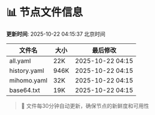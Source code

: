 # 📊 节点文件信息

**更新时间**: 2025-10-22 04:15:37 北京时间

| 文件名 | 大小 | 最后修改 |
|--------|------|----------|
| all.yaml | 22K | 2025-10-22 04:15 |
| history.yaml | 946K | 2025-10-22 04:15 |
| mihomo.yaml | 32K | 2025-10-22 04:15 |
| base64.txt | 19K | 2025-10-22 04:15 |

> 🔄 文件每30分钟自动更新，确保节点的新鲜度和可用性
